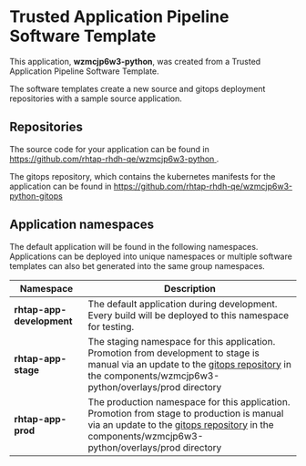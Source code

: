# Trusted Application Pipeline Software Template

This application, **wzmcjp6w3-python**, was created from a Trusted Application Pipeline Software Template.

The software templates create a new source and gitops deployment repositories with a sample source application. 

## Repositories

The source code for your application can be found in [https://github.com/rhtap-rhdh-qe/wzmcjp6w3-python ](https://github.com/rhtap-rhdh-qe/wzmcjp6w3-python ).
 
The gitops repository, which contains the kubernetes manifests for the application can be found in 
[https://github.com/rhtap-rhdh-qe/wzmcjp6w3-python-gitops ](https://github.com/rhtap-rhdh-qe/wzmcjp6w3-python-gitops ) 

## Application namespaces 

The default application will be found in the following namespaces. Applications can be deployed into unique namespaces or multiple software templates can also bet generated into the same group namespaces.  

|  Namespace   |  Description   |  
| -------- | -------- |   
| **rhtap-app-development** | The default application during development. Every build will be deployed to this namespace for testing. | 
| **rhtap-app-stage** | The staging namespace for this application. Promotion from development to stage is manual via an update to the [gitops repository](https://github.com/rhtap-rhdh-qe/wzmcjp6w3-python-gitops ) in the components/wzmcjp6w3-python/overlays/prod directory |  
| **rhtap-app-prod** | The production namespace for this application. Promotion from stage to production is manual via an update to the [gitops repository](https://github.com/rhtap-rhdh-qe/wzmcjp6w3-python-gitops ) in the components/wzmcjp6w3-python/overlays/prod directory | 